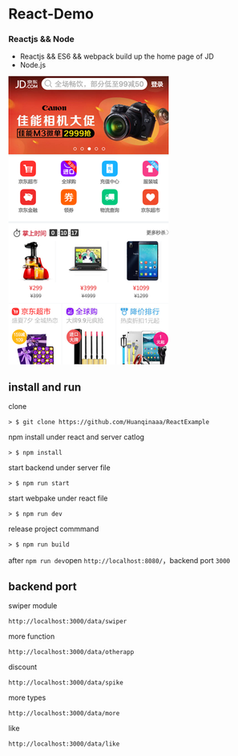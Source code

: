 # React-Demo

### Reactjs && Node

* Reactjs && ES6 && webpack build up the home page of JD
* Node.js

![Mou icon](./jd.png)

## install and run

clone

```
> $ git clone https://github.com/Huanqinaaa/ReactExample
```

npm install under react and server catlog

```
> $ npm install
```

start backend under server file

```
> $ npm run start
```

start webpake under react file

```
> $ npm run dev
```

release project commmand

```
> $ npm run build
```

after `npm run dev`open `http://localhost:8080/`，backend port `3000`

## backend port
swiper module
```
http://localhost:3000/data/swiper
```

more function
```
http://localhost:3000/data/otherapp
```

discount 
```
http://localhost:3000/data/spike
```

more types
```
http://localhost:3000/data/more
```

like
```
http://localhost:3000/data/like
```

